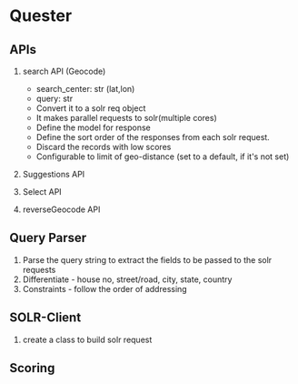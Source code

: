 # Quester

## APIs

1. search API (Geocode)

   - search_center: str (lat,lon)
   - query: str
   - Convert it to a solr req object
   - It makes parallel requests to solr(multiple cores)
   - Define the model for response
   - Define the sort order of the responses from each solr request.
   - Discard the records with low scores
   - Configurable to limit of geo-distance (set to a default, if it's not set)

1. Suggestions API
1. Select API
1. reverseGeocode API

## Query Parser

1. Parse the query string to extract the fields to be passed to the solr requests
1. Differentiate - house no, street/road, city, state, country
1. Constraints - follow the order of addressing

## SOLR-Client

1. create a class to build solr request

## Scoring
